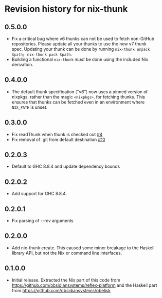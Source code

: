 # Revision history for nix-thunk

## 0.5.0.0

* Fix a critical bug where v6 thunks can not be used to fetch non-GitHub repositories. Please update all your thunks to use the new v7 thunk spec.
  Updating your thunk can be done by running `nix-thunk unpack $path; nix-thunk pack $path`.
* Building a functional `nix-thunk` _must_ be done using the included Nix derivation.

## 0.4.0.0

* The default thunk specification ("v6") now uses a pinned version of nixpkgs, rather than the magic `<nixpkgs>`, for fetching thunks. This ensures that thunks can be fetched even in an environment where `NIX_PATH` is unset.

## 0.3.0.0

* Fix readThunk when thunk is checked out [#4](https://github.com/obsidiansystems/nix-thunk/pull/4)
* Fix removal of .git from default destination [#10](https://github.com/obsidiansystems/nix-thunk/pull/10)

## 0.2.0.3

* Default to GHC 8.8.4 and update dependency bounds

## 0.2.0.2
* Add support for GHC 8.8.4.

## 0.2.0.1
* Fix parsing of --rev arguments

## 0.2.0.0
* Add nix-thunk create.  This caused some minor breakage to the Haskell library API, but not the Nix or command line interfaces.

## 0.1.0.0
* Initial release.  Extracted the Nix part of this code from https://github.com/obsidiansystems/reflex-platform and the Haskell part from https://github.com/obsidiansystems/obelisk
